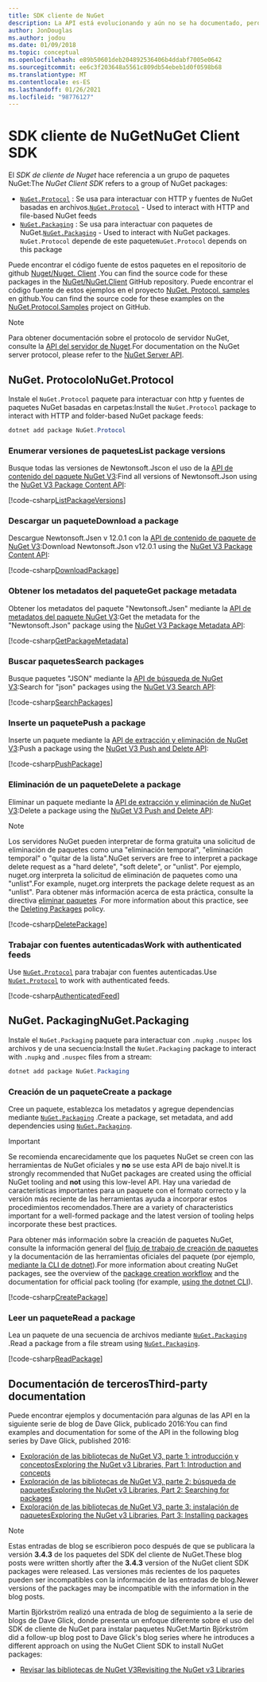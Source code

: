 ```yaml
---
title: SDK cliente de NuGet
description: La API está evolucionando y aún no se ha documentado, pero los ejemplos están disponibles en el blog de David Glick.
author: JonDouglas
ms.author: jodou
ms.date: 01/09/2018
ms.topic: conceptual
ms.openlocfilehash: e89b50601deb204892536406b4ddabf7005e0642
ms.sourcegitcommit: ee6c3f203648a5561c809db54ebeb1d0f0598b68
ms.translationtype: MT
ms.contentlocale: es-ES
ms.lasthandoff: 01/26/2021
ms.locfileid: "98776127"
---
```

# <a name="nuget-client-sdk"></a><span data-ttu-id="50a95-103">SDK cliente de NuGet</span><span class="sxs-lookup"><span data-stu-id="50a95-103">NuGet Client SDK</span></span>

<span data-ttu-id="50a95-104">El *SDK de cliente de Nuget* hace referencia a un grupo de paquetes NuGet:</span><span class="sxs-lookup"><span data-stu-id="50a95-104">The *NuGet Client SDK* refers to a group of NuGet packages:</span></span>

* <span data-ttu-id="50a95-105">[`NuGet.Protocol`](https://www.nuget.org/packages/NuGet.Protocol) : Se usa para interactuar con HTTP y fuentes de NuGet basadas en archivos.</span><span class="sxs-lookup"><span data-stu-id="50a95-105">[`NuGet.Protocol`](https://www.nuget.org/packages/NuGet.Protocol) - Used to interact with HTTP and file-based NuGet feeds</span></span>
* <span data-ttu-id="50a95-106">[`NuGet.Packaging`](https://www.nuget.org/packages/NuGet.Packaging) : Se usa para interactuar con paquetes de NuGet.</span><span class="sxs-lookup"><span data-stu-id="50a95-106">[`NuGet.Packaging`](https://www.nuget.org/packages/NuGet.Packaging) - Used to interact with NuGet packages.</span></span> <span data-ttu-id="50a95-107">`NuGet.Protocol` depende de este paquete</span><span class="sxs-lookup"><span data-stu-id="50a95-107">`NuGet.Protocol` depends on this package</span></span>

<span data-ttu-id="50a95-108">Puede encontrar el código fuente de estos paquetes en el repositorio de github [Nuget/Nuget. Client](https://github.com/NuGet/NuGet.Client) .</span><span class="sxs-lookup"><span data-stu-id="50a95-108">You can find the source code for these packages in the [NuGet/NuGet.Client](https://github.com/NuGet/NuGet.Client) GitHub repository.</span></span>
<span data-ttu-id="50a95-109">Puede encontrar el código fuente de estos ejemplos en el proyecto [NuGet. Protocol. samples](https://github.com/NuGet/Samples/tree/master/NuGetProtocolSamples) en github.</span><span class="sxs-lookup"><span data-stu-id="50a95-109">You can find the source code for these examples on the [NuGet.Protocol.Samples](https://github.com/NuGet/Samples/tree/master/NuGetProtocolSamples) project on GitHub.</span></span>

> [!Note]
> <span data-ttu-id="50a95-110">Para obtener documentación sobre el protocolo de servidor NuGet, consulte la [API del servidor de Nuget](~/api/overview.md).</span><span class="sxs-lookup"><span data-stu-id="50a95-110">For documentation on the NuGet server protocol, please refer to the [NuGet Server API](~/api/overview.md).</span></span>

## <a name="nugetprotocol"></a><span data-ttu-id="50a95-111">NuGet. Protocolo</span><span class="sxs-lookup"><span data-stu-id="50a95-111">NuGet.Protocol</span></span>

<span data-ttu-id="50a95-112">Instale el `NuGet.Protocol` paquete para interactuar con http y fuentes de paquetes NuGet basadas en carpetas:</span><span class="sxs-lookup"><span data-stu-id="50a95-112">Install the `NuGet.Protocol` package to interact with HTTP and folder-based NuGet package feeds:</span></span>

```ps1
dotnet add package NuGet.Protocol
```

### <a name="list-package-versions"></a><span data-ttu-id="50a95-113">Enumerar versiones de paquetes</span><span class="sxs-lookup"><span data-stu-id="50a95-113">List package versions</span></span>

<span data-ttu-id="50a95-114">Busque todas las versiones de Newtonsoft.Jscon el uso de la [API de contenido del paquete NuGet V3](../api/package-base-address-resource.md#enumerate-package-versions):</span><span class="sxs-lookup"><span data-stu-id="50a95-114">Find all versions of Newtonsoft.Json using the [NuGet V3 Package Content API](../api/package-base-address-resource.md#enumerate-package-versions):</span></span>

[!code-csharp[ListPackageVersions](~/../nuget-samples/NuGetProtocolSamples/Program.cs?name=ListPackageVersions)]

### <a name="download-a-package"></a><span data-ttu-id="50a95-115">Descargar un paquete</span><span class="sxs-lookup"><span data-stu-id="50a95-115">Download a package</span></span>

<span data-ttu-id="50a95-116">Descargue Newtonsoft.Jsen v 12.0.1 con la [API de contenido de paquete de NuGet V3](../api/package-base-address-resource.md):</span><span class="sxs-lookup"><span data-stu-id="50a95-116">Download Newtonsoft.Json v12.0.1 using the [NuGet V3 Package Content API](../api/package-base-address-resource.md):</span></span>

[!code-csharp[DownloadPackage](~/../nuget-samples/NuGetProtocolSamples/Program.cs?name=DownloadPackage)]

### <a name="get-package-metadata"></a><span data-ttu-id="50a95-117">Obtener los metadatos del paquete</span><span class="sxs-lookup"><span data-stu-id="50a95-117">Get package metadata</span></span>

<span data-ttu-id="50a95-118">Obtener los metadatos del paquete "Newtonsoft.Jsen" mediante la [API de metadatos del paquete NuGet V3](../api/registration-base-url-resource.md):</span><span class="sxs-lookup"><span data-stu-id="50a95-118">Get the metadata for the "Newtonsoft.Json" package using the [NuGet V3 Package Metadata API](../api/registration-base-url-resource.md):</span></span>

[!code-csharp[GetPackageMetadata](~/../nuget-samples/NuGetProtocolSamples/Program.cs?name=GetPackageMetadata)]

### <a name="search-packages"></a><span data-ttu-id="50a95-119">Buscar paquetes</span><span class="sxs-lookup"><span data-stu-id="50a95-119">Search packages</span></span>

<span data-ttu-id="50a95-120">Busque paquetes "JSON" mediante la [API de búsqueda de NuGet V3](../api/search-query-service-resource.md):</span><span class="sxs-lookup"><span data-stu-id="50a95-120">Search for "json" packages using the [NuGet V3 Search API](../api/search-query-service-resource.md):</span></span>

[!code-csharp[SearchPackages](~/../nuget-samples/NuGetProtocolSamples/Program.cs?name=SearchPackages)]

### <a name="push-a-package"></a><span data-ttu-id="50a95-121">Inserte un paquete</span><span class="sxs-lookup"><span data-stu-id="50a95-121">Push a package</span></span>

<span data-ttu-id="50a95-122">Inserte un paquete mediante la [API de extracción y eliminación de NuGet V3](../api/package-publish-resource.md):</span><span class="sxs-lookup"><span data-stu-id="50a95-122">Push a package using the [NuGet V3 Push and Delete API](../api/package-publish-resource.md):</span></span>

[!code-csharp[PushPackage](~/../nuget-samples/NuGetProtocolSamples/Program.cs?name=PushPackage)]

### <a name="delete-a-package"></a><span data-ttu-id="50a95-123">Eliminación de un paquete</span><span class="sxs-lookup"><span data-stu-id="50a95-123">Delete a package</span></span>

<span data-ttu-id="50a95-124">Eliminar un paquete mediante la [API de extracción y eliminación de NuGet V3](../api/package-publish-resource.md):</span><span class="sxs-lookup"><span data-stu-id="50a95-124">Delete a package using the [NuGet V3 Push and Delete API](../api/package-publish-resource.md):</span></span>

> [!Note]
> <span data-ttu-id="50a95-125">Los servidores NuGet pueden interpretar de forma gratuita una solicitud de eliminación de paquetes como una "eliminación temporal", "eliminación temporal" o "quitar de la lista".</span><span class="sxs-lookup"><span data-stu-id="50a95-125">NuGet servers are free to interpret a package delete request as a "hard delete", "soft delete", or "unlist".</span></span>
> <span data-ttu-id="50a95-126">Por ejemplo, nuget.org interpreta la solicitud de eliminación de paquetes como una "unlist".</span><span class="sxs-lookup"><span data-stu-id="50a95-126">For example, nuget.org interprets the package delete request as an "unlist".</span></span> <span data-ttu-id="50a95-127">Para obtener más información acerca de esta práctica, consulte la directiva [eliminar paquetes](../nuget-org/policies/deleting-packages.md) .</span><span class="sxs-lookup"><span data-stu-id="50a95-127">For more information about this practice, see the [Deleting Packages](../nuget-org/policies/deleting-packages.md) policy.</span></span>

[!code-csharp[DeletePackage](~/../nuget-samples/NuGetProtocolSamples/Program.cs?name=DeletePackage)]

### <a name="work-with-authenticated-feeds"></a><span data-ttu-id="50a95-128">Trabajar con fuentes autenticadas</span><span class="sxs-lookup"><span data-stu-id="50a95-128">Work with authenticated feeds</span></span>

<span data-ttu-id="50a95-129">Use [`NuGet.Protocol`](https://www.nuget.org/packages/NuGet.Protocol) para trabajar con fuentes autenticadas.</span><span class="sxs-lookup"><span data-stu-id="50a95-129">Use [`NuGet.Protocol`](https://www.nuget.org/packages/NuGet.Protocol) to work with authenticated feeds.</span></span>

[!code-csharp[AuthenticatedFeed](~/../nuget-samples/NuGetProtocolSamples/Program.cs?name=AuthenticatedFeed)]

## <a name="nugetpackaging"></a><span data-ttu-id="50a95-130">NuGet. Packaging</span><span class="sxs-lookup"><span data-stu-id="50a95-130">NuGet.Packaging</span></span>

<span data-ttu-id="50a95-131">Instale el `NuGet.Packaging` paquete para interactuar con `.nupkg` `.nuspec` los archivos y de una secuencia:</span><span class="sxs-lookup"><span data-stu-id="50a95-131">Install the `NuGet.Packaging` package to interact with `.nupkg` and `.nuspec` files from a stream:</span></span>

```ps1
dotnet add package NuGet.Packaging
```

### <a name="create-a-package"></a><span data-ttu-id="50a95-132">Creación de un paquete</span><span class="sxs-lookup"><span data-stu-id="50a95-132">Create a package</span></span>

<span data-ttu-id="50a95-133">Cree un paquete, establezca los metadatos y agregue dependencias mediante [`NuGet.Packaging`](https://www.nuget.org/packages/NuGet.Packaging) .</span><span class="sxs-lookup"><span data-stu-id="50a95-133">Create a package, set metadata, and add dependencies using [`NuGet.Packaging`](https://www.nuget.org/packages/NuGet.Packaging).</span></span>

> [!IMPORTANT]
> <span data-ttu-id="50a95-134">Se recomienda encarecidamente que los paquetes NuGet se creen con las herramientas de NuGet oficiales y **no** se use esta API de bajo nivel.</span><span class="sxs-lookup"><span data-stu-id="50a95-134">It is strongly recommended that NuGet packages are created using the official NuGet tooling and **not** using this low-level API.</span></span> <span data-ttu-id="50a95-135">Hay una variedad de características importantes para un paquete con el formato correcto y la versión más reciente de las herramientas ayuda a incorporar estos procedimientos recomendados.</span><span class="sxs-lookup"><span data-stu-id="50a95-135">There are a variety of characteristics important for a well-formed package and the latest version of tooling helps incorporate these best practices.</span></span>
> 
> <span data-ttu-id="50a95-136">Para obtener más información sobre la creación de paquetes NuGet, consulte la información general del [flujo de trabajo de creación de paquetes](../create-packages/overview-and-workflow.md) y la documentación de las herramientas oficiales del paquete (por ejemplo, [mediante la CLI de dotnet](../create-packages/creating-a-package-dotnet-cli.md)).</span><span class="sxs-lookup"><span data-stu-id="50a95-136">For more information about creating NuGet packages, see the overview of the [package creation workflow](../create-packages/overview-and-workflow.md) and the documentation for official pack tooling (for example, [using the dotnet CLI](../create-packages/creating-a-package-dotnet-cli.md)).</span></span>

[!code-csharp[CreatePackage](~/../nuget-samples/NuGetProtocolSamples/Program.cs?name=CreatePackage)]

### <a name="read-a-package"></a><span data-ttu-id="50a95-137">Leer un paquete</span><span class="sxs-lookup"><span data-stu-id="50a95-137">Read a package</span></span>

<span data-ttu-id="50a95-138">Lea un paquete de una secuencia de archivos mediante [`NuGet.Packaging`](https://www.nuget.org/packages/NuGet.Packaging) .</span><span class="sxs-lookup"><span data-stu-id="50a95-138">Read a package from a file stream using [`NuGet.Packaging`](https://www.nuget.org/packages/NuGet.Packaging).</span></span>

[!code-csharp[ReadPackage](~/../nuget-samples/NuGetProtocolSamples/Program.cs?name=ReadPackage)]

## <a name="third-party-documentation"></a><span data-ttu-id="50a95-139">Documentación de terceros</span><span class="sxs-lookup"><span data-stu-id="50a95-139">Third-party documentation</span></span>

<span data-ttu-id="50a95-140">Puede encontrar ejemplos y documentación para algunas de las API en la siguiente serie de blog de Dave Glick, publicado 2016:</span><span class="sxs-lookup"><span data-stu-id="50a95-140">You can find examples and documentation for some of the API in the following blog series by Dave Glick, published 2016:</span></span>

- [<span data-ttu-id="50a95-141">Exploración de las bibliotecas de NuGet V3, parte 1: introducción y conceptos</span><span class="sxs-lookup"><span data-stu-id="50a95-141">Exploring the NuGet v3 Libraries, Part 1: Introduction and concepts</span></span>](http://daveaglick.com/posts/exploring-the-nuget-v3-libraries-part-1)
- [<span data-ttu-id="50a95-142">Exploración de las bibliotecas de NuGet V3, parte 2: búsqueda de paquetes</span><span class="sxs-lookup"><span data-stu-id="50a95-142">Exploring the NuGet v3 Libraries, Part 2: Searching for packages</span></span>](http://daveaglick.com/posts/exploring-the-nuget-v3-libraries-part-2)
- [<span data-ttu-id="50a95-143">Exploración de las bibliotecas de NuGet V3, parte 3: instalación de paquetes</span><span class="sxs-lookup"><span data-stu-id="50a95-143">Exploring the NuGet v3 Libraries, Part 3: Installing packages</span></span>](http://daveaglick.com/posts/exploring-the-nuget-v3-libraries-part-3)

> [!Note]
> <span data-ttu-id="50a95-144">Estas entradas de blog se escribieron poco después de que se publicara la versión **3.4.3** de los paquetes del SDK del cliente de NuGet.</span><span class="sxs-lookup"><span data-stu-id="50a95-144">These blog posts were written shortly after the **3.4.3** version of the NuGet client SDK packages were released.</span></span>
> <span data-ttu-id="50a95-145">Las versiones más recientes de los paquetes pueden ser incompatibles con la información de las entradas de blog.</span><span class="sxs-lookup"><span data-stu-id="50a95-145">Newer versions of the packages may be incompatible with the information in the blog posts.</span></span>

<span data-ttu-id="50a95-146">Martin Björkström realizó una entrada de blog de seguimiento a la serie de blogs de Dave Glick, donde presenta un enfoque diferente sobre el uso del SDK de cliente de NuGet para instalar paquetes NuGet:</span><span class="sxs-lookup"><span data-stu-id="50a95-146">Martin Björkström did a follow-up blog post to Dave Glick's blog series where he introduces a different approach on using the NuGet Client SDK to install NuGet packages:</span></span>

- [<span data-ttu-id="50a95-147">Revisar las bibliotecas de NuGet V3</span><span class="sxs-lookup"><span data-stu-id="50a95-147">Revisiting the NuGet v3 Libraries</span></span>](https://martinbjorkstrom.com/posts/2018-09-19-revisiting-nuget-client-libraries)
